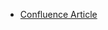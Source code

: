 

- [Confluence Article](https://aviatrix.atlassian.net/wiki/spaces/AdvancedServices/pages/1846542382/Aviatrix+Performance+Testing+in+Azure)





